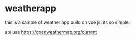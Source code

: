 

# weatherapp
this is a sample of weather app build on vue js. its so simple.

api use https://openweathermap.org/current
